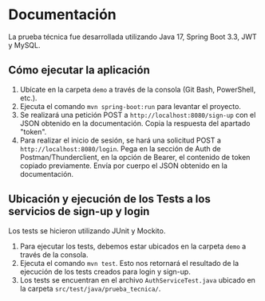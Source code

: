 # Documentación

La prueba técnica fue desarrollada utilizando Java 17, Spring Boot 3.3, JWT y MySQL.

## Cómo ejecutar la aplicación

1. Ubícate en la carpeta `demo` a través de la consola (Git Bash, PowerShell, etc.).
2. Ejecuta el comando `mvn spring-boot:run` para levantar el proyecto.
4. Se realizará una petición POST a `http://localhost:8080/sign-up` con el JSON obtenido en la documentación.
   Copia la respuesta del apartado "token".
5. Para realizar el inicio de sesión, se hará una solicitud POST a `http://localhost:8080/login`.
   Pega en la sección de Auth de Postman/Thunderclient, en la opción de Bearer, el contenido de token copiado previamente.
   Envía por cuerpo el JSON obtenido en la documentación.

## Ubicación y ejecución de los Tests a los servicios de sign-up y login

Los tests se hicieron utilizando JUnit y Mockito.

1. Para ejecutar los tests, debemos estar ubicados en la carpeta `demo` a través de la consola.
2. Ejecuta el comando `mvn test`.
   Esto nos retornará el resultado de la ejecución de los tests creados para login y sign-up.
3. Los tests se encuentran en el archivo `AuthServiceTest.java` ubicado en la carpeta `src/test/java/prueba_tecnica/`.
